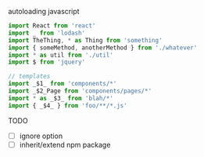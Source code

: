 autoloading
javascript

```js
import React from 'react'
import _ from 'lodash'
import TheThing, * as Thing from 'something'
import { someMethod, anotherMethod } from './whatever'
import * as util from './util'
import $ from 'jquery'

// templates
import _$1_ from 'components/*'
import _$2_Page from 'components/pages/*'
import * as _$3_ from 'blah/*'
import { _$4_ } from 'foo/**/*.js'
```

TODO

- [ ] ignore option
- [ ] inherit/extend npm package
